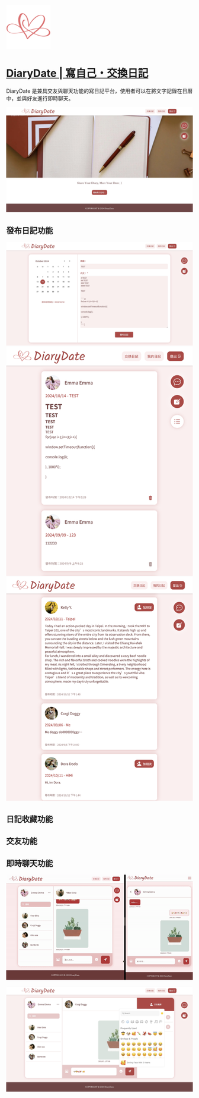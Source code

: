 <img src="./public/favicon.ico" width="120" />

# [DiaryDate | 寫自己・交換日記](https://diary-date.vercel.app/)

DiaryDate 是兼具交友與聊天功能的寫日記平台，使用者可以在將文字記錄在日曆中，並與好友進行即時聊天。

<img src="./public/img/homepage.jpg" width="600" />

## 發布日記功能

<img src="./public/img/createDiary.jpg" width="600" />

<img src="./public/img/createDiary2.png" width="600"/>

<img src="./public/img/createDiary3.png" width="600"/>

## 日記收藏功能

## 交友功能

## 即時聊天功能

![Video](./public/img/2024-10-118.10.18-ezgif.com-video-to-gif-converter.gif)

<img src="./public/img/emoji-picker.jpg" width="600" />
